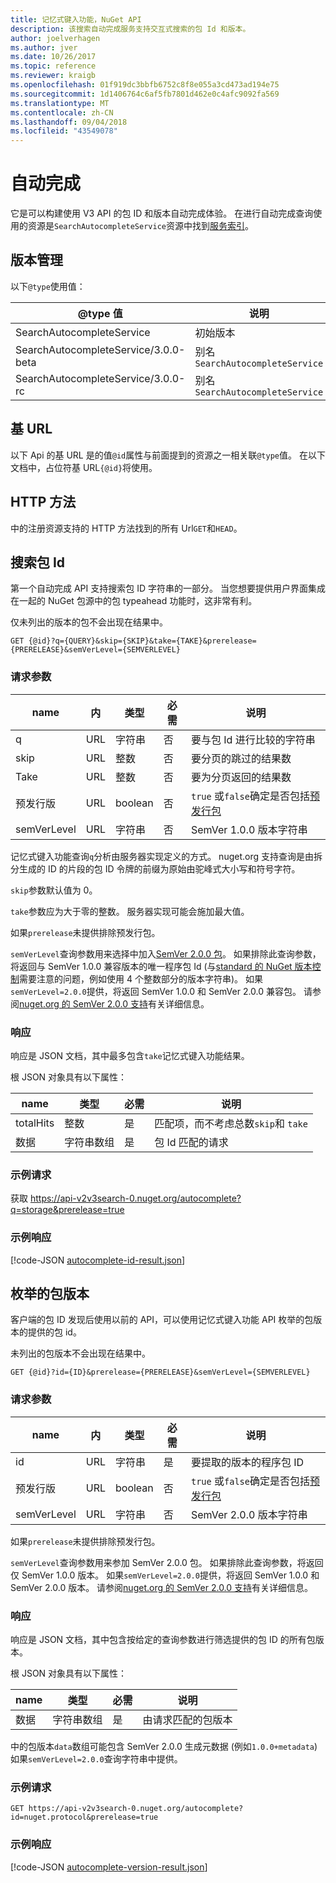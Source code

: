 ```yaml
---
title: 记忆式键入功能，NuGet API
description: 该搜索自动完成服务支持交互式搜索的包 Id 和版本。
author: joelverhagen
ms.author: jver
ms.date: 10/26/2017
ms.topic: reference
ms.reviewer: kraigb
ms.openlocfilehash: 01f919dc3bbfb6752c8f8e055a3cd473ad194e75
ms.sourcegitcommit: 1d1406764c6af5fb7801d462e0c4afc9092fa569
ms.translationtype: MT
ms.contentlocale: zh-CN
ms.lasthandoff: 09/04/2018
ms.locfileid: "43549078"
---
```

# <a name="autocomplete"></a>自动完成

它是可以构建使用 V3 API 的包 ID 和版本自动完成体验。 在进行自动完成查询使用的资源是`SearchAutocompleteService`资源中找到[服务索引](service-index.md)。

## <a name="versioning"></a>版本管理

以下`@type`使用值：

@type 值                          | 说明
------------------------------------ | -----
SearchAutocompleteService            | 初始版本
SearchAutocompleteService/3.0.0-beta | 别名 `SearchAutocompleteService`
SearchAutocompleteService/3.0.0-rc   | 别名 `SearchAutocompleteService`

## <a name="base-url"></a>基 URL

以下 Api 的基 URL 是的值`@id`属性与前面提到的资源之一相关联`@type`值。 在以下文档中，占位符基 URL`{@id}`将使用。

## <a name="http-methods"></a>HTTP 方法

中的注册资源支持的 HTTP 方法找到的所有 Url`GET`和`HEAD`。

## <a name="search-for-package-ids"></a>搜索包 Id

第一个自动完成 API 支持搜索包 ID 字符串的一部分。 当您想要提供用户界面集成在一起的 NuGet 包源中的包 typeahead 功能时，这非常有利。

仅未列出的版本的包不会出现在结果中。

    GET {@id}?q={QUERY}&skip={SKIP}&take={TAKE}&prerelease={PRERELEASE}&semVerLevel={SEMVERLEVEL}

### <a name="request-parameters"></a>请求参数

name        | 内     | 类型    | 必需 | 说明
----------- | ------ | ------- | -------- | -----
q           | URL    | 字符串  | 否       | 要与包 Id 进行比较的字符串
skip        | URL    | 整数 | 否       | 要分页的跳过的结果数
Take        | URL    | 整数 | 否       | 要为分页返回的结果数
预发行版  | URL    | boolean | 否       | `true` 或`false`确定是否包括[预发行包](../create-packages/prerelease-packages.md)
semVerLevel | URL    | 字符串  | 否       | SemVer 1.0.0 版本字符串 

记忆式键入功能查询`q`分析由服务器实现定义的方式。 nuget.org 支持查询是由拆分生成的 ID 的片段的包 ID 令牌的前缀为原始由驼峰式大小写和符号字符。

`skip`参数默认值为 0。

`take`参数应为大于零的整数。 服务器实现可能会施加最大值。

如果`prerelease`未提供排除预发行包。

`semVerLevel`查询参数用来选择中加入[SemVer 2.0.0 包](https://github.com/NuGet/Home/wiki/SemVer2-support-for-nuget.org-%28server-side%29#identifying-semver-v200-packages)。
如果排除此查询参数，将返回与 SemVer 1.0.0 兼容版本的唯一程序包 Id (与[standard 的 NuGet 版本控制](../reference/package-versioning.md)需要注意的问题，例如使用 4 个整数部分的版本字符串)。
如果`semVerLevel=2.0.0`提供，将返回 SemVer 1.0.0 和 SemVer 2.0.0 兼容包。 请参阅[nuget.org 的 SemVer 2.0.0 支持](https://github.com/NuGet/Home/wiki/SemVer2-support-for-nuget.org-%28server-side%29)有关详细信息。

### <a name="response"></a>响应

响应是 JSON 文档，其中最多包含`take`记忆式键入功能结果。

根 JSON 对象具有以下属性：

name      | 类型             | 必需 | 说明
--------- | ---------------- | -------- | -----
totalHits | 整数          | 是      | 匹配项，而不考虑总数`skip`和 `take`
数据      | 字符串数组 | 是      | 包 Id 匹配的请求

### <a name="sample-request"></a>示例请求

获取 https://api-v2v3search-0.nuget.org/autocomplete?q=storage&prerelease=true

### <a name="sample-response"></a>示例响应

[!code-JSON [autocomplete-id-result.json](./_data/autocomplete-id-result.json)]

## <a name="enumerate-package-versions"></a>枚举的包版本

客户端的包 ID 发现后使用以前的 API，可以使用记忆式键入功能 API 枚举的包版本的提供的包 id。

未列出的包版本不会出现在结果中。

    GET {@id}?id={ID}&prerelease={PRERELEASE}&semVerLevel={SEMVERLEVEL}

### <a name="request-parameters"></a>请求参数

name        | 内     | 类型    | 必需 | 说明
----------- | ------ | ------- | -------- | -----
id          | URL    | 字符串  | 是      | 要提取的版本的程序包 ID
预发行版  | URL    | boolean | 否       | `true` 或`false`确定是否包括[预发行包](../create-packages/prerelease-packages.md)
semVerLevel | URL    | 字符串  | 否       | SemVer 2.0.0 版本字符串 

如果`prerelease`未提供排除预发行包。

`semVerLevel`查询参数用来参加 SemVer 2.0.0 包。 如果排除此查询参数，将返回仅 SemVer 1.0.0 版本。 如果`semVerLevel=2.0.0`提供，将返回 SemVer 1.0.0 和 SemVer 2.0.0 版本。 请参阅[nuget.org 的 SemVer 2.0.0 支持](https://github.com/NuGet/Home/wiki/SemVer2-support-for-nuget.org-%28server-side%29)有关详细信息。

### <a name="response"></a>响应

响应是 JSON 文档，其中包含按给定的查询参数进行筛选提供的包 ID 的所有包版本。

根 JSON 对象具有以下属性：

name      | 类型             | 必需 | 说明
--------- | ---------------- | -------- | -----
数据      | 字符串数组 | 是      | 由请求匹配的包版本

中的包版本`data`数组可能包含 SemVer 2.0.0 生成元数据 (例如`1.0.0+metadata`) 如果`semVerLevel=2.0.0`查询字符串中提供。

### <a name="sample-request"></a>示例请求

    GET https://api-v2v3search-0.nuget.org/autocomplete?id=nuget.protocol&prerelease=true

### <a name="sample-response"></a>示例响应

[!code-JSON [autocomplete-version-result.json](./_data/autocomplete-version-result.json)]
